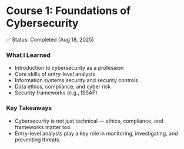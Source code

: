 # Course 1: Foundations of Cybersecurity  

✅ Status: Completed (Aug 18, 2025)  

### What I Learned
- Introduction to cybersecurity as a profession  
- Core skills of entry-level analysts  
- Information systems security and security controls  
- Data ethics, compliance, and cyber risk  
- Security frameworks (e.g., ISSAF)  

### Key Takeaways
- Cybersecurity is not just technical — ethics, compliance, and frameworks matter too.  
- Entry-level analysts play a key role in monitoring, investigating, and preventing threats.  
